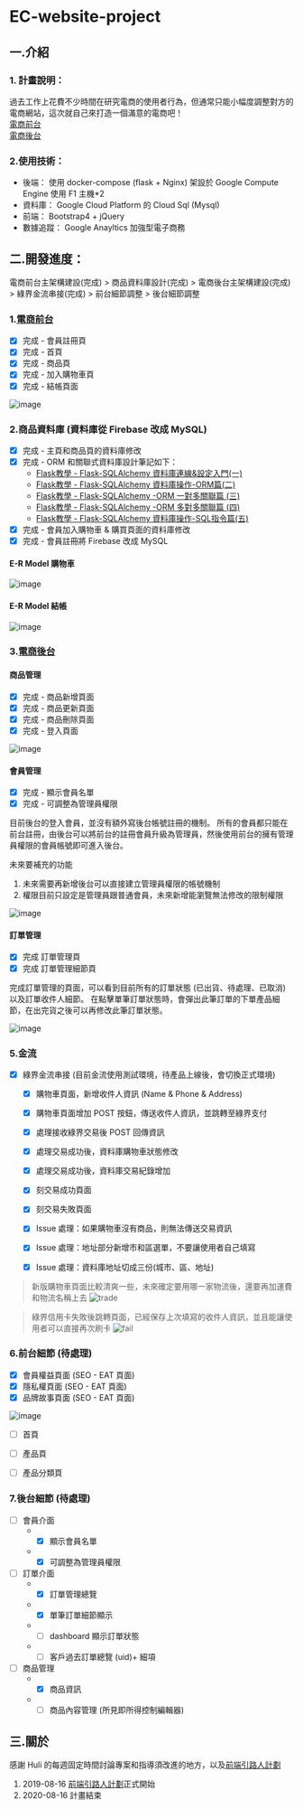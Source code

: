 # EC-website-project

## 一.介紹
### 1. 計畫說明：
過去工作上花費不少時間在研究電商的使用者行為，但通常只能小幅度調整對方的電商網站，這次就自己來打造一個滿意的電商吧！\
[電商前台](http://shop.sun-jie.com/) \
[電商後台](http://admin.sun-jie.com/)


### 2.使用技術：
* 後端： 使用 docker-compose (flask + Nginx) 架設於 Google Compute Engine 使用 F1 主機*2 
* 資料庫： Google Cloud Platform 的 Cloud Sql (Mysql)
* 前端： Bootstrap4 + jQuery 
* 數據追蹤： Google Anayltics 加強型電子商務


## 二.開發進度：
電商前台主架構建設(完成) > 商品資料庫設計(完成) > 電商後台主架構建設(完成) > 綠界金流串接(完成) > 前台細節調整 > 後台細節調整


### 1.[電商前台](http://shop.sun-jie.com/)
- [x] 完成 - 會員註冊頁
- [x] 完成 - 首頁
- [x] 完成 - 商品頁
- [x] 完成 - 加入購物車頁
- [x] 完成 - 結帳頁面

![image](https://github.com/hsuanchi/EC-website-project/blob/master/img/shop-home.png)


### 2.商品資料庫 (資料庫從 Firebase 改成 MySQL)
- [x] 完成 - 主頁和商品頁的資料庫修改 
- [x] 完成 - ORM 和關聯式資料庫設計筆記如下：
  * [Flask教學 - Flask-SQLAlchemy 資料庫連線&設定入門(一)](https://www.maxlist.xyz/2019/11/10/flask-sqlalchemy-setting/)
  * [Flask教學 - Flask-SQLAlchemy 資料庫操作-ORM篇(二)](https://www.maxlist.xyz/2019/10/30/flask-sqlalchemy/)
  * [Flask教學 - Flask-SQLAlchemy -ORM 一對多關聯篇 (三)](https://www.maxlist.xyz/2019/11/24/flask-sqlalchemy-orm/)
  * [Flask教學 - Flask-SQLAlchemy -ORM 多對多關聯篇 (四)](https://www.maxlist.xyz/2019/11/24/flask-sqlalchemy-orm2/)
  * [Flask教學 - Flask-SQLAlchemy 資料庫操作-SQL指令篇(五)](https://www.maxlist.xyz/2019/11/09/sqlalchemy-sql/)
- [x] 完成 - 會員加入購物車 & 購買頁面的資料庫修改
- [x] 完成 - 會員註冊將 Firebase 改成 MySQL

#### E-R Model 購物車
![image](https://github.com/hsuanchi/EC-website-project/blob/master/img/addToCart.png)
#### E-R Model 結帳
![image](https://github.com/hsuanchi/EC-website-project/blob/master/img/transaction.png)

### 3.[電商後台](http://admin.sun-jie.com/)

#### 商品管理
- [x] 完成 - 商品新增頁面
- [x] 完成 - 商品更新頁面
- [x] 完成 - 商品刪除頁面
- [x] 完成 - 登入頁面

![image](https://github.com/hsuanchi/EC-website-project/blob/master/img/admin-product-crud.png)

#### 會員管理
- [x] 完成 - 顯示會員名單
- [x] 完成 - 可調整為管理員權限

目前後台的登入會員，並沒有額外寫後台帳號註冊的機制。
所有的會員都只能在前台註冊，由後台可以將前台的註冊會員升級為管理員，然後使用前台的擁有管理員權限的會員帳號即可進入後台。

未來要補充的功能
  1. 未來需要再新增後台可以直接建立管理員權限的帳號機制
  2. 權限目前只設定是管理員跟普通會員，未來新增能瀏覽無法修改的限制權限

![image](https://github.com/hsuanchi/EC-website-project/blob/master/img/admin-member-crud.png)

#### 訂單管理
 - [x] 完成 訂單管理頁 
 - [x] 完成 訂單管理細節頁 
 
  完成訂單管理的頁面，可以看到目前所有的訂單狀態 (已出貨、待處理、已取消)以及訂單收件人細節。
  在點擊單筆訂單狀態時，會彈出此筆訂單的下單產品細節，在出完貨之後可以再修改此筆訂單狀態。

![image](https://github.com/hsuanchi/EC-website-project/blob/master/img/admin-order-crud.png)


### 5.金流 
- [x]  綠界金流串接 (目前金流使用測試環境，待產品上線後，會切換正式環境)
    - [x] 購物車頁面，新增收件人資訊 (Name & Phone & Address)
    - [x] 購物車頁面增加 POST 按鈕，傳送收件人資訊，並跳轉至綠界支付
    - [x] 處理接收綠界交易後 POST 回傳資訊
    - [x] 處理交易成功後，資料庫購物車狀態修改
    - [x] 處理交易成功後，資料庫交易紀錄增加
    - [x] 刻交易成功頁面
    - [x] 刻交易失敗頁面
    - [x] Issue 處理：如果購物車沒有商品，則無法傳送交易資訊 
    - [x] Issue 處理：地址部分新增市和區選單，不要讓使用者自己填寫
    - [x] Issue 處理：資料庫地址切成三份(城市、區、地址)
    

> 新版購物車頁面比較清爽一些，未來確定要用哪一家物流後，還要再加運費和物流名稱上去
![trade](https://github.com/hsuanchi/EC-website-project/blob/master/img/shopping_cart.png)

> 綠界信用卡失敗後跳轉頁面，已經保存上次填寫的收件人資訊，並且能讓使用者可以直接再次刷卡
![fail](https://github.com/hsuanchi/EC-website-project/blob/master/img/trade_fail.png)


### 6.前台細節 (待處理)
- [x] 會員權益頁面 (SEO - EAT 頁面)
- [x] 隱私權頁面 (SEO - EAT 頁面)
- [x] 品牌故事頁面 (SEO - EAT 頁面)

![image](https://github.com/hsuanchi/EC-website-project/blob/master/img/brand.png)

- [ ] 首頁
- [ ] 產品頁
- [ ] 產品分類頁


### 7.後台細節 (待處理)
- [ ] 會員介面
    * - [x] 顯示會員名單
    * - [x] 可調整為管理員權限 
- [ ] 訂單介面
    * - [x] 訂單管理總覽
    * - [x] 單筆訂單細節顯示 
    * - [ ] dashboard 顯示訂單狀態
    * - [ ] 客戶過去訂單總覽 (uid)+ 細項
- [ ] 商品管理
    * - [x] 商品資訊
    * - [ ] 商品內容管理 (所見即所得控制編輯器)
    
## 三.關於    
感謝 Huli 的每週固定時間討論專案和指導須改進的地方，以及[前端引路人計劃](https://medium.com/@hulitw/mentorship-program-350db93d5c9c)
1. 2019-08-16 [前端引路人計劃](https://medium.com/@hulitw/mentorship-program-350db93d5c9c)正式開始
2. 2020-08-16 計畫結束
